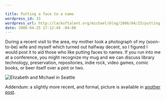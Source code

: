 ```yaml
--- 

title: Putting a face to a name
wordpress_id: 33
wordpress_url: http://lackoftalent.org/michael/blog/2006/04/25/putting-a-face-to-a-name/
date: 2006-04-25 17:12:49 -04:00
---
```

During a recent visit to the area, my mother took a photograph of my (soon-to-be) wife and myself which turned out halfway decent, so I figured I would post it to aid those who like putting faces to names.  If you run into me at a conference, you might recognize my mug and we can discuss library technology, preservation, repositories, indie rock, video games, comic books, or beer itself over a pint or two. <!--more-->

<img align="middle" alt="Elizabeth and Michael in Seattle" title="Elizabeth and Michael in Seattle" src="http://www.lackoftalent.org/images/e+m2006.jpg" />

Addendum: a slightly more recent, and formal, picture is available in <a href="http://www.lackoftalent.org/michael/blog/2006/06/20/all-things-must-come-to-an-end-or-shameless-sentimentality/">another post</a>.
